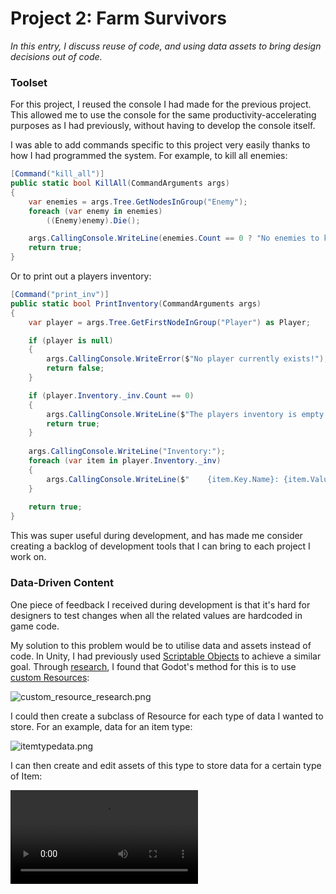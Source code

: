 # Project 2: Farm Survivors

_In this entry, I discuss reuse of code, and using data assets to bring design decisions out of code._

### Toolset

For this project, I reused the console I had made for the previous project. This allowed me to use the console
for the same productivity-accelerating purposes as I had previously, without having to develop the console 
itself. 

I was able to add commands specific to this project very easily thanks to how I had programmed the system.
For example, to kill all enemies:

```C#
[Command("kill_all")]
public static bool KillAll(CommandArguments args)
{
    var enemies = args.Tree.GetNodesInGroup("Enemy");
    foreach (var enemy in enemies)
        ((Enemy)enemy).Die();

    args.CallingConsole.WriteLine(enemies.Count == 0 ? "No enemies to kill!" : $"Killed {enemies.Count} enemies. You monster.");
    return true;
}
```

Or to print out a players inventory:

```C#
[Command("print_inv")]
public static bool PrintInventory(CommandArguments args)
{
    var player = args.Tree.GetFirstNodeInGroup("Player") as Player;

    if (player is null)
    {
        args.CallingConsole.WriteError($"No player currently exists!");
        return false;
    }

    if (player.Inventory._inv.Count == 0)
    {
        args.CallingConsole.WriteLine($"The players inventory is empty.");
        return true;
    }
    
    args.CallingConsole.WriteLine("Inventory:");	
    foreach (var item in player.Inventory._inv)
    {
        args.CallingConsole.WriteLine($"	{item.Key.Name}: {item.Value}");	
    }
    
    return true;
}
```

This was super useful during development, and has made me consider creating a backlog of development tools that
I can bring to each project I work on. 

### Data-Driven Content

One piece of feedback I received during development is that it's hard for designers to test changes when
all the related values are hardcoded in game code.

My solution to this problem would be to utilise data and assets instead of code. In Unity, I had previously
used [Scriptable Objects](https://docs.unity3d.com/Manual/class-ScriptableObject.html) to achieve a similar goal.
Through [research](https://www.reddit.com/r/godot/comments/16kckej/godots_take_on_handling_a_scriptable_object/), I found that Godot's method for this is to use [custom Resources](https://docs.godotengine.org/en/stable/tutorials/scripting/resources.html):

![custom_resource_research.png](custom_resource_research.png)

I could then create a subclass of Resource for each type of data I wanted to store. For an example, data for an item type:

![itemtypedata.png](itemtypedata.png)

I can then create and edit assets of this type to store data for a certain type of Item:

<video src="../videos/fsdataexample.mp4"/>

There are multiple benefits to this method:
- These resources can be provided as parameters very easily
- The data could be changed without a relatively slow code recompile
- Designers could edit the data without any code knowledge

I found this solution increases productivity, allows easier references to assets like textures,
and allows for easier collaboration with team members not experienced with programming.

### Feedback

One piece of feedback I received is extremely poor performance once the bridge is enabled.
After some research, I believe it may be related to my approach to navigation.
[This GitHub issue](https://github.com/godotengine/godot/issues/66738) describes how performance
will be poor when using baked navigation on TileMaps, and asking for a path that is impossible (which may be happening with the bridge.)

In the future, I may look into using NavigationMeshInstances as the post suggests, or create a custom navigation and movement
implementation that is optimised for _many_ characters.
This was after the deadline, so I did not implement these changes. 
